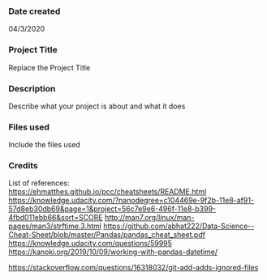 ### Date created
04/3/2020

### Project Title
Replace the Project Title

### Description
Describe what your project is about and what it does

### Files used
Include the files used

### Credits
List of references:
https://ehmatthes.github.io/pcc/cheatsheets/README.html
https://knowledge.udacity.com/?nanodegree=c104469e-9f2b-11e8-af91-57d8eb30db69&page=1&project=56c7e9e6-496f-11e8-b399-4fbd011ebb66&sort=SCORE
http://man7.org/linux/man-pages/man3/strftime.3.html
https://github.com/abhat222/Data-Science--Cheat-Sheet/blob/master/Pandas/pandas_cheat_sheet.pdf
https://knowledge.udacity.com/questions/59995
https://kanoki.org/2019/10/09/working-with-pandas-datetime/

https://stackoverflow.com/questions/16318032/git-add-adds-ignored-files

